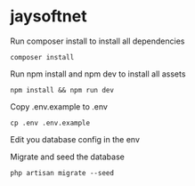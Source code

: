 # jaysoftnet
Run composer install to install all dependencies
```
composer install
```

Run npm install and npm dev to install all assets
```
npm install && npm run dev
```

Copy .env.example to .env
```
cp .env .env.example
```

Edit you database config in the env

Migrate and seed the database
```
php artisan migrate --seed
```
